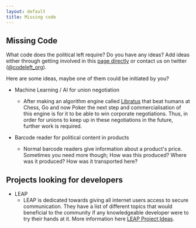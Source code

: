 ```yaml
---
layout: default
title: Missing code 
---
```


## Missing Code
What code does the political left require? Do you have any ideas? Add ideas either through getting involved in this [page directly](https://github.com/johhoi/codeleft/) or contact us on twitter ([@codeleft_org](https://twitter.com/Codeleft_org)).

Here are some ideas, maybe one of them could be initiated by you?

* Machine Learning / AI for union negotiation
    - After making an algorithm engine called [Libratus](https://en.wikipedia.org/wiki/Libratus) that beat humans at Chess, Go and now Poker the next step and commercialisation of this engine is for it to be able to win corporate negotiations. Thus, in order for unions to keep up in these negotiations in the future, further work is required.

* Barcode reader for political content in products
    - Normal barcode readers give information about a product's price. Sometimes you need more though; How was this produced? Where was it produced? How was it transported here? 

## Projects looking for developers
* LEAP
    - LEAP is dedicated towards giving all internet users access to secure communication. They have a list of different topics that would beneficial to the community if any knowledgeable developer were to try their hands at it. More information here [LEAP Project Ideas](https://leap.se/en/docs/get-involved/project-ideas).
